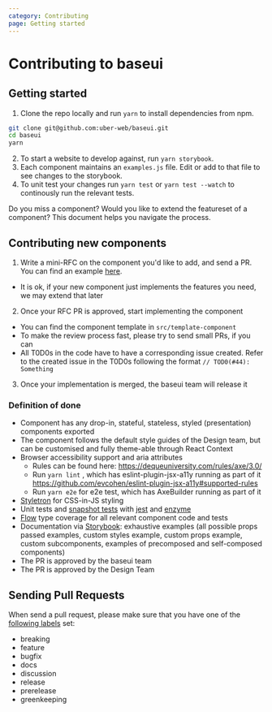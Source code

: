 ```yaml
---
category: Contributing
page: Getting started
---
```


# Contributing to baseui

## Getting started

1. Clone the repo locally and run `yarn` to install dependencies from npm.

```bash
git clone git@github.com:uber-web/baseui.git
cd baseui
yarn
```

2. To start a website to develop against, run `yarn storybook`.
3. Each component maintains an `examples.js` file. Edit or add to that file to see changes to the storybook.
4. To unit test your changes run `yarn test` or `yarn test --watch` to continously run the relevant tests.

Do you miss a component? Would you like to extend the featureset of a component?
This document helps you navigate the process.

## Contributing new components

1.  Write a mini-RFC on the component you'd like to add, and send a PR. You can find an example [here](https://github.com/uber-web/baseui/tree/master/template-component/README.md).

- It is ok, if your new component just implements the features you need, we may extend that later

2.  Once your RFC PR is approved, start implementing the component

- You can find the component template in `src/template-component`
- To make the review process fast, please try to send small PRs, if you can
- All T0D0s in the code have to have a corresponding issue created. Refer to the created issue in the T0D0s following the format `// TOD0(#44): Something`

3.  Once your implementation is merged, the baseui team will release it

### Definition of done

- Component has any drop-in, stateful, stateless, styled (presentation) components exported
- The component follows the default style guides of the Design team, but can be customised and fully theme-able through React Context
- Browser accessibility support and aria attributes
  - Rules can be found here: https://dequeuniversity.com/rules/axe/3.0/
  - Run `yarn lint` , which has eslint-plugin-jsx-a11y running as part of it https://github.com/evcohen/eslint-plugin-jsx-a11y#supported-rules
  - Run `yarn e2e` for e2e test, which has AxeBuilder running as part of it
- [Styletron](https://styletron.js.org/) for CSS-in-JS styling
- Unit tests and [snapshot tests](https://jestjs.io/docs/en/snapshot-testing) with [jest](https://jestjs.io/en/) and [enzyme](https://airbnb.io/enzyme/)
- [Flow](https://flow.org/) type coverage for all relevant component code and tests
- Documentation via [Storybook](https://storybook.js.org/): exhaustive examples (all possible props passed examples, custom styles example, custom props example, custom subcomponents, examples of precomposed and self-composed components)
- The PR is approved by the baseui team
- The PR is approved by the Design Team

## Sending Pull Requests

When send a pull request, please make sure that you have one of the [following labels](https://github.com/uber-workflow/probot-app-pr-label/blob/master/index.js#L20) set:

- breaking
- feature
- bugfix
- docs
- discussion
- release
- prerelease
- greenkeeping
